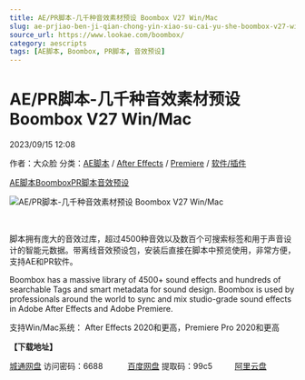 ```yaml
---
title: AE/PR脚本-几千种音效素材预设 Boombox V27 Win/Mac
slug: ae-prjiao-ben-ji-qian-chong-yin-xiao-su-cai-yu-she-boombox-v27-win-mac
source_url: https://www.lookae.com/boombox/
category: aescripts
tags: [AE脚本, Boombox, PR脚本, 音效预设]
---
```

# AE/PR脚本-几千种音效素材预设 Boombox V27 Win/Mac

2023/09/15 12:08

作者：大众脸
分类：[AE脚本](https://www.lookae.com/after-effects/aescripts/) / [After Effects](https://www.lookae.com/after-effects/) / [Premiere](https://www.lookae.com/qitarjcj/premierezy/) / [软件/插件](https://www.lookae.com/qitarjcj/)

[AE脚本](https://www.lookae.com/tag/ae%e8%84%9a%e6%9c%ac/)[Boombox](https://www.lookae.com/tag/boombox/)[PR脚本](https://www.lookae.com/tag/pr%e8%84%9a%e6%9c%ac/)[音效预设](https://www.lookae.com/tag/%e9%9f%b3%e6%95%88%e9%a2%84%e8%ae%be/)

![AE/PR脚本-几千种音效素材预设 Boombox V27 Win/Mac](https://www.lookae.com/wp-content/uploads/2023/09/BOOMBOX.jpg "AE/PR脚本-几千种音效素材预设 Boombox V27 Win/Mac-LookAE.com")

[﻿](http://cloud.video.taobao.com/play/u/null/p/1/e/6/t/1/427278884869.mp4)

脚本拥有庞大的音效过库，超过4500种音效以及数百个可搜索标签和用于声音设计的智能元数据。带离线音效预设包，安装后直接在脚本中预览使用，非常方便，支持AE和PR软件。

Boombox has a massive library of 4500+ sound effects and hundreds of searchable Tags and smart metadata for sound design. Boombox is used by professionals around the world to sync and mix studio-grade sound effects in Adobe After Effects and Adobe Premiere.

支持Win/Mac系统： After Effects 2020和更高，Premiere Pro 2020和更高

**【下载地址】**

[城通网盘](https://url70.ctfile.com/f/2827370-935401428-66a56c?p=4431) 访问密码：6688           [百度网盘](https://pan.baidu.com/s/1f3BGU0a--DOiOVj6Y5IC4A?pwd=99c5) 提取码：99c5          [阿里云盘](https://www.aliyundrive.com/s/RdnavQbiW6N)
